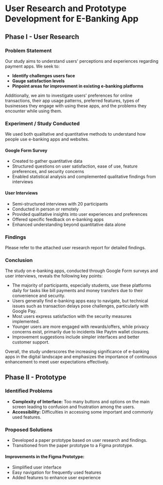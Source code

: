 # User Research and Prototype Development for E-Banking App 

## Phase I - User Research

### **Problem Statement**
Our study aims to understand users' perceptions and experiences regarding payment apps. We seek to:
- **Identify challenges users face**
- **Gauge satisfaction levels**
- **Pinpoint areas for improvement in existing e-banking platforms**

Additionally, we aim to investigate users' preferences for online transactions, their app usage patterns, preferred features, types of businesses they engage with using these apps, and the problems they encounter while using them.

### **Experiment / Study Conducted**
We used both qualitative and quantitative methods to understand how people use e-banking apps and websites.

#### **Google Form Survey**
- Created to gather quantitative data
- Structured questions on user satisfaction, ease of use, feature preferences, and security concerns
- Enabled statistical analysis and complemented qualitative findings from interviews

#### **User Interviews**
- Semi-structured interviews with 20 participants
- Conducted in person or remotely
- Provided qualitative insights into user experiences and preferences
- Offered specific feedback on e-banking apps
- Enhanced understanding beyond quantitative data alone

### **Findings**
Please refer to the attached user research report for detailed findings.

### **Conclusion**
The study on e-banking apps, conducted through Google Form surveys and user interviews, reveals the following key points:
- The majority of participants, especially students, use these platforms daily for tasks like bill payments and money transfers due to their convenience and security.
- Users generally find e-banking apps easy to navigate, but technical issues such as transaction delays pose challenges, particularly with Google Pay.
- Most users express satisfaction with the security measures implemented.
- Younger users are more engaged with rewards/offers, while privacy concerns exist, primarily due to incidents like Paytm wallet closures.
- Improvement suggestions include simpler interfaces and better customer support.

Overall, the study underscores the increasing significance of e-banking apps in the digital landscape and emphasizes the importance of continuous enhancement to meet user expectations effectively.

## Phase II - Prototype

### **Identified Problems**
- **Complexity of Interface:** Too many buttons and options on the main screen leading to confusion and frustration among the users.
- **Accessibility:** Difficulties in accessing some important and commonly used features.

### **Proposed Solutions**
- Developed a paper prototype based on user research and findings.
- Transitioned from the paper prototype to a Figma prototype.

#### **Improvements in the Figma Prototype:**
- Simplified user interface
- Easy navigation for frequently used features
- Added features to enhance user experience

